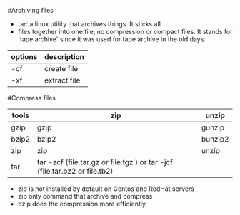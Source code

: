 #Archiving files

- tar: a linux utility that archives things. It sticks all 
- files together into one file, no compression or compact files. It stands for 'tape archive' since it was used for tape archive in the old days.

options | description
--- | ---
-cf | create file
-xf | extract file

#Compress files

tools | zip | unzip
--- | --- | ---
gzip | gzip |gunzip
bzip2 |bzip2 |bunzip2
zip | zip | unzip
tar | tar -zcf (file.tar.gz or file.tgz ) or tar -jcf (file.tar.bz2 or file.tb2) 

- zip is not installed by default on Centos and RedHat servers
- zip only command that archive and compress
- bzip does the compression more efficiently
